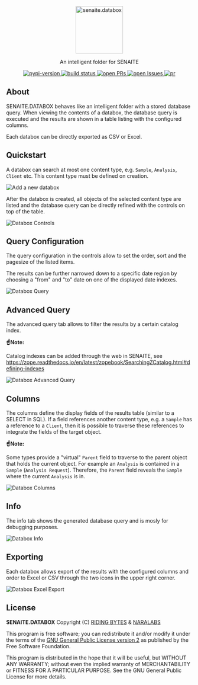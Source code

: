 <div align="center">

  <a href="https://github.com/senaite/senaite.databox">
    <img src="static/logo.png" alt="senaite.databox" height="128" />
  </a>

  <p>An intelligent folder for SENAITE</p>
  
  <div>
    <a href="https://pypi.python.org/pypi/senaite.databox">
      <img src="https://img.shields.io/pypi/v/senaite.databox.svg?style=flat-square" alt="pypi-version" />
    </a>
    <a href="https://github.com/senaite/senaite.core/actions/workflows/build-and-test.yml?query=branch:master">
      <img src="https://img.shields.io/github/actions/workflow/status/senaite/senaite.databox/build-and-test.yml?branch=master" alt="build status" />
    </a>
    <a href="https://github.com/senaite/senaite.databox/pulls">
      <img src="https://img.shields.io/github/issues-pr/senaite/senaite.databox.svg?style=flat-square" alt="open PRs" />
    </a>
    <a href="https://github.com/senaite/senaite.databox/issues">
      <img src="https://img.shields.io/github/issues/senaite/senaite.databox.svg?style=flat-square" alt="open Issues" />
    </a>
    <a href="#">
      <img src="https://img.shields.io/badge/PRs-welcome-brightgreen.svg?style=flat-square" alt="pr" />
    </a>
  </div>
</div>


## About

SENAITE.DATABOX behaves like an intelligent folder with a stored database query.
When viewing the contents of a databox, the database query is executed and the
results are shown in a table listing with the configured columns.

Each databox can be directly exported as CSV or Excel.


## Quickstart

A databox can search at most one content type, e.g. `Sample`, `Analysis`, `Client` etc.
This content type must be defined on creation.

<img src="static/1_databox_add.png" alt="Add a new databox" />

After the databox is created, all objects of the selected content type are
listed and the database query can be directly refined with the controls on top
of the table.

<img src="static/2_databox_controls.png" alt="Databox Controls" />


## Query Configuration

The query configuration in the controls allow to set the order, sort and the
pagesize of the listed items.

The results can be further narrowed down to a specific date region by choosing a
"from" and "to" date on one of the displayed date indexes.

<img src="static/3_databox_query.png" alt="Databox Query" />


## Advanced Query

The advanced query tab allows to filter the results by a certain catalog index.

**☝️Note:**

Catalog indexes can be added through the web in SENAITE, see
https://zope.readthedocs.io/en/latest/zopebook/SearchingZCatalog.html#defining-indexes

<img src="static/4_databox_advanced_query.png" alt="Databox Advanced Query" />


## Columns

The columns define the display fields of the results table (similar to a SELECT
in SQL). If a field references another content type, e.g. a `Sample` has a
reference to a `Client`, then it is possible to traverse these references to
integrate the fields of the target object.

**☝️Note:**

Some types provide a "virtual" `Parent` field to traverse to the parent object
that holds the current object. For example an `Analysis` is contained in a
`Sample` (`Analysis Request`). Therefore, the `Parent` field reveals the
`Sample` where the current `Analysis` is in.

<img src="static/5_databox_columns.png" alt="Databox Columns" />


## Info

The info tab shows the generated database query and is mosly for debugging
purposes.

<img src="static/6_databox_info.png" alt="Databox Info" />


## Exporting

Each databox allows export of the results with the configured columns and order 
to Excel or CSV through the two icons in the upper right corner.

<img src="static/7_databox_excel_export.png" alt="Databox Excel Export" />


## License

**SENAITE.DATABOX** Copyright (C) [RIDING BYTES](https://ridingbytes.com) & [NARALABS](https://naralabs.com)

This program is free software; you can redistribute it and/or modify it under
the terms of the [GNU General Public License version
2](https://github.com/senaite/senaite.databox/blob/master/LICENSE)
as published by the Free Software Foundation.

This program is distributed in the hope that it will be useful,
but WITHOUT ANY WARRANTY; without even the implied warranty of
MERCHANTABILITY or FITNESS FOR A PARTICULAR PURPOSE. See the
GNU General Public License for more details.
